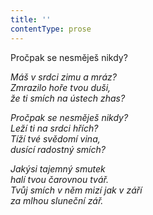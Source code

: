 ```yaml
---
title: ''
contentType: prose
---
```


<section>

Pročpak se nesměješ nikdy?

_Máš v srdci zimu a mráz?  
Zmrazilo hoře tvou duši,  
že ti smích na ústech zhas?_

</section>

<section>

_Pročpak se nesměješ nikdy?  
Leží ti na srdci hřích?  
Tíží tvé svědomí vina,  
dusící radostný smích?_

</section>

<section>

_Jakýsi tajemný smutek  
halí tvou čarovnou tvář.  
Tvůj smích v něm mizí jak v září  
za mlhou sluneční zář._

</section>
